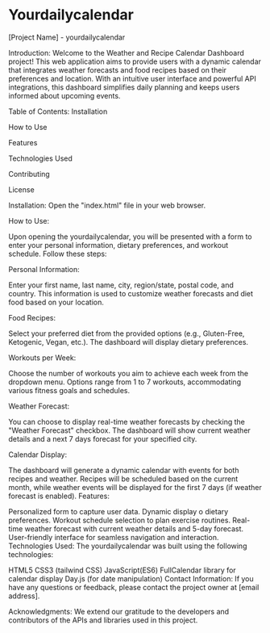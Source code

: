 # Yourdailycalendar
[Project Name] - yourdailycalendar

Introduction:
Welcome to the Weather and Recipe Calendar Dashboard project! This web application aims to provide users with a dynamic calendar that integrates weather forecasts and food recipes based on their preferences and location. With an intuitive user interface and powerful API integrations, this dashboard simplifies daily planning and keeps users informed about upcoming events.

Table of Contents:
Installation

How to Use

Features

Technologies Used

Contributing

License

Installation:
Open the "index.html" file in your web browser.

How to Use:

Upon opening the yourdailycalendar, you will be presented with a form to enter your personal information, dietary preferences, and workout schedule. Follow these steps:

Personal Information:

Enter your first name, last name, city, region/state, postal code, and country.
This information is used to customize weather forecasts and diet food based on your location.

Food Recipes:

Select your preferred diet from the provided options (e.g., Gluten-Free, Ketogenic, Vegan, etc.).
The dashboard will display dietary preferences.

Workouts per Week:

Choose the number of workouts you aim to achieve each week from the dropdown menu.
Options range from 1 to 7 workouts, accommodating various fitness goals and schedules.

Weather Forecast:

You can choose to display real-time weather forecasts by checking the "Weather Forecast" checkbox.
The dashboard will show current weather details and a next 7 days forecast for your specified city.

Calendar Display:

The dashboard will generate a dynamic calendar with events for both recipes and weather.
Recipes will be scheduled based on the current month, while weather events will be displayed for the first 7 days (if weather forecast is enabled).
Features:

Personalized form to capture user data.
Dynamic display o dietary preferences.
Workout schedule selection to plan exercise routines.
Real-time weather forecast with current weather details and 5-day forecast.
User-friendly interface for seamless navigation and interaction.
Technologies Used:
The yourdailycalendar was built using the following technologies:

HTML5
CSS3 (tailwind CSS)
JavaScript(ES6)
FullCalendar library for calendar display
Day.js (for date manipulation)
Contact Information:
If you have any questions or feedback, please contact the project owner at [email address].

Acknowledgments:
We extend our gratitude to the developers and contributors of the APIs and libraries used in this project.



